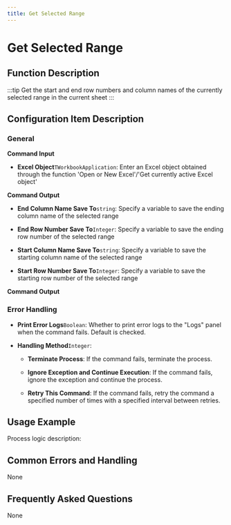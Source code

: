 ```yaml
---
title: Get Selected Range
---
```


# Get Selected Range

## Function Description

:::tip 
Get the start and end row numbers and column names of the currently selected range in the current sheet
:::

## Configuration Item Description

### General

**Command Input**

- **Excel Object**`TWorkbookApplication`: Enter an Excel object obtained through the function 'Open or New Excel'/'Get currently active Excel object'


**Command Output**

- **End Column Name Save To**`string`: Specify a variable to save the ending column name of the selected range

- **End Row Number Save To**`Integer`: Specify a variable to save the ending row number of the selected range

- **Start Column Name Save To**`string`: Specify a variable to save the starting column name of the selected range

- **Start Row Number Save To**`Integer`: Specify a variable to save the starting row number of the selected range


**Command Output**

### Error Handling

- **Print Error Logs**`Boolean`: Whether to print error logs to the "Logs" panel when the command fails. Default is checked. 

- **Handling Method**`Integer`:

    - **Terminate Process**: If the command fails, terminate the process.

    - **Ignore Exception and Continue Execution**: If the command fails, ignore the exception and continue the process.

    - **Retry This Command**: If the command fails, retry the command a specified number of times with a specified interval between retries.

## Usage Example

Process logic description:

## Common Errors and Handling

None

## Frequently Asked Questions

None


